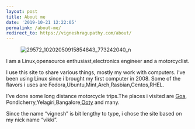 ```yaml
---
layout: post
title: About me
date: '2019-10-21 12:22:05'
permalink: /about-me/
redirect_to: https://vigneshragupathy.com/about/
---
```


<figure class="kg-card kg-image-card"><img src="/content/images/2018/01/29572_10202050915854843_773242040_n.jpg" class="kg-image" alt="29572_10202050915854843_773242040_n"></figure><!--kg-card-end: image-->

I am a Linux,opensource enthusiast,electronics engineer and a motorcyclist.

I use this site to share various things, mostly my work with computers. I’ve been using Linux since i brought my first computer in 2008. Some of the flavors i uses are Fedora,Ubuntu,Mint,Arch,Rasbian,Centos,RHEL.

I’ve done some long distance motorcycle trips.The places i visited are [Goa](/bike-trip-to-goa/), Pondicherry,Yelagiri,Bangalore,[Ooty](/bike-trip-to-ooty/) and many.

Since the name “vignesh” is bit lengthy to type, i chose the site based on my nick name “vikki”.

